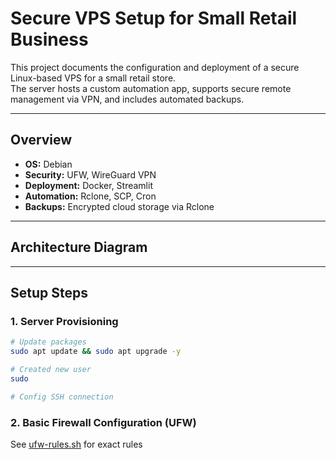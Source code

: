 # Secure VPS Setup for Small Retail Business

This project documents the configuration and deployment of a secure Linux-based VPS for a small retail store.  
The server hosts a custom automation app, supports secure remote management via VPN, and includes automated backups.

---

## Overview
- **OS:** Debian
- **Security:** UFW, WireGuard VPN
- **Deployment:** Docker, Streamlit
- **Automation:** Rclone, SCP, Cron
- **Backups:** Encrypted cloud storage via Rclone

---

## Architecture Diagram


---

## Setup Steps

### 1. Server Provisioning
```bash
# Update packages
sudo apt update && sudo apt upgrade -y

# Created new user
sudo

# Config SSH connection
```

### 2. Basic Firewall Configuration (UFW)
See [ufw-rules.sh](ufw-rules.sh) for exact rules

